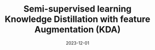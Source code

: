 ---
title: "Semi-supervised learning Knowledge Distillation with feature Augmentation (KDA)"
collection: publications
category: conferences
permalink: /publications/kda
header:
    teaser: /images/kda.png
date: 2023-12-01
authors: <b>Sungwon Woo</b>, Jeongae Lee, Jung Lee, Hojune Kim, Jinkyeong Bae, Young Choi, Jongho Nang<sup>+</sup> 
venue: 'Korean Institute of Information Scientists and Engineers 2024'
tags: ["Semi-supervised Learning", "Knowledge Distillation"]
buttons:
    - type: paper
      url: https://www.dbpia.co.kr/pdf/pdfView.do?nodeId=NODE12042065&width=2048
---